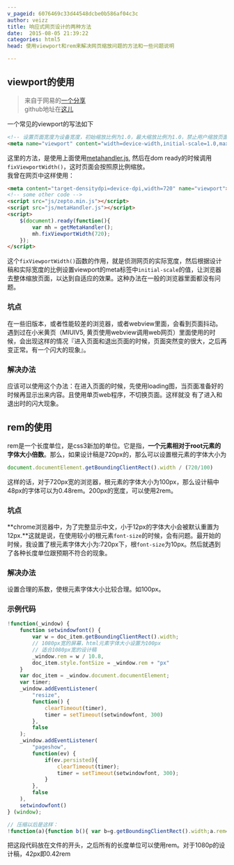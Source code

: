 ```yaml
---
v_pageid: 6076469c33d44548dcbe0b586af04c3c
author: veizz
title: 响应式网页设计的两种方法
date:  2015-08-05 21:39:22
categories: html5
head: 使用viewport和rem来解决网页缩放问题的方法和一些问题说明

---
```


## viewport的使用
> 来自于网易的[一个分享](https://www.icloud.com/keynote/AwBWCAESEJd5uucfBPGt6KPotb3tNfsaKm-Q7fqs2-4ojmPoPJuWZCvjYgKl5jEf1URdRgdgNHe38BTzeF3DK7q1ewMCUCAQEEIJ85mw21ii_AwybOqxoF-V02v51Vdg855ED4qVA_8bXr)   
> github地址在[这儿](https://github.com/unbug/generator-webappstarter/blob/master/app/templates/app/src/util/MetaHandler.js)

一个常见的viewport的写法如下

```html
<!-- 设置页面宽度为设备宽度，初始缩放比例为1.0，最大缩放比例为1.0，禁止用户缩放页面(移动设置浏览器里双击，手势等可以缩放网页)。-->
<meta name="viewport" content="width=device-width,initial-scale=1.0,maximum-scale=1.0,user-scalable=no">
```

这里的方法，是使用上面使用[metahandler.js](https://github.com/unbug/generator-webappstarter/blob/master/app/templates/app/src/util/MetaHandler.js), 然后在dom ready的时候调用```fixViewportWidth()```，这时页面会按照原比例缩放。  
我曾在网页中这样使用：

```html
<meta content="target-densitydpi=device-dpi,width=720" name="viewport">
<!-- some other code -->
<script src="js/zepto.min.js"></script>
<script src="js/metaHandler.js"></script>
<script>
    $(document).ready(function(){
        var mh = getMetaHandler();
        mh.fixViewportWidth(720);
    });
</script>
```

这个```fixViewportWidth()```函数的作用，就是侦测网页的实际宽度，然后根据设计稿和实际宽度的比例设置viewport的meta标签中```initial-scale```的值，让浏览器去整体缩放页面，以达到自适应的效果。这种办法在一般的浏览器里面都没有问题。


### 坑点
在一些旧版本，或者性能较差的浏览器，或者webview里面，会看到页面抖动。遇到过在小米黄页（MIUIV5, 黄页使用webview调用web网页）里面使用的时候，会出现这样的情况『进入页面和退出页面的时候，页面突然变的很大，之后再变正常。有一个闪大的现象』。

### 解决办法
应该可以使用这个办法：在进入页面的时候，先使用loading图，当页面准备好的时候再显示出来内容。且使用单页web程序，不切换页面。这样就没 有了进入和退出时的闪大现象。

## rem的使用
rem是一个长度单位，是css3新加的单位。它是指，**一个元素相对于root元素的字体大小倍数**。那么，如果设计稿是720px的，那么可以设置根元素的字体大小为

```javascript
document.documentElement.getBoundingClientRect().width / (720/100)
```

这样的话，对于720px宽的浏览器，根元素的字体大小为100px，那么设计稿中48px的字体可以为0.48rem。200px的宽度，可以使用2rem。

### 坑点
**chrome浏览器中，为了完整显示中文，小于12px的字体大小会被默认重置为12px.**这就是说，在使用较小的根元素```font-size```的时候，会有问题。最开始的时候，我设置了根元素字体大小为:720px下，根```font-size```为10px。然后就遇到了各种长度单位跟预期不符合的现象。

### 解决办法
设置合理的系数，使根元素字体大小比较合理。如100px。

### 示例代码

```javascript
!function(_window) {
    function setwindowfont() {
        var w = doc_item.getBoundingClientRect().width;
        // 1080px宽的屏幕，html元素字体大小设置为100px
        // 适合1080px宽的设计稿
        _window.rem = w / 10.8,
        doc_item.style.fontSize = _window.rem + "px"
    }
    var doc_item = _window.document.documentElement;
    var timer;
    _window.addEventListener(
        "resize",
        function() {
            clearTimeout(timer),
            timer = setTimeout(setwindowfont, 300)
        },
        false
    );
    _window.addEventListener(
        "pageshow",
        function(ev) {
            if(ev.persisted){
                clearTimeout(timer);
                timer = setTimeout(setwindowfont, 300);
            }
        },
        false
    ),
    setwindowfont()
} (window);

// 压缩以后是这样：
!function(a){function b(){ var b=g.getBoundingClientRect().width;a.rem=b/10.8,g.style.fontSize=a.rem+"px"}var g=a.document.documentElement,e;a.addEventListener("resize",function(){clearTimeout(e),e=setTimeout(b,300)},!1),a.addEventListener("pageshow",function(a){a.persisted&&(clearTimeout(e),e=setTimeout(b,300))},!1),b()}(window);

```

把这段代码放在文件的开头，之后所有的长度单位可以使用rem。对于1080p的设计稿，42px即0.42rem
